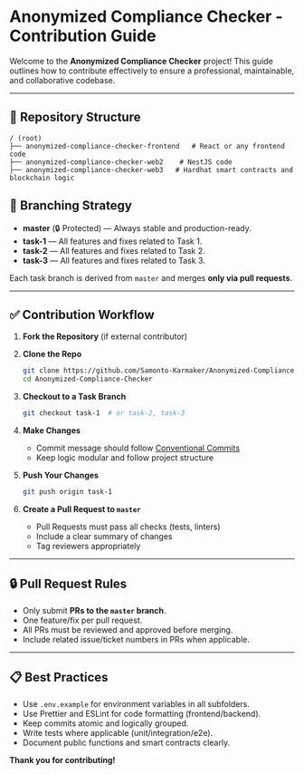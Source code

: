 # Anonymized Compliance Checker - Contribution Guide

Welcome to the **Anonymized Compliance Checker** project! This guide outlines how to contribute effectively to ensure a professional, maintainable, and collaborative codebase.

---

## 📁 Repository Structure

```
/ (root)
├── anonymized-compliance-checker-frontend   # React or any frontend code
├── anonymized-compliance-checker-web2    # NestJS code
├── anonymized-compliance-checker-web3   # Hardhat smart contracts and blockchain logic
```

## 🌳 Branching Strategy

-   **master** (🔒 Protected) — Always stable and production-ready.
-   **task-1** — All features and fixes related to Task 1.
-   **task-2** — All features and fixes related to Task 2.
-   **task-3** — All features and fixes related to Task 3.

Each task branch is derived from `master` and merges **only via pull requests**.

---

## ✅ Contribution Workflow

1. **Fork the Repository** (if external contributor)

2. **Clone the Repo**

    ```bash
    git clone https://github.com/Samonto-Karmaker/Anonymized-Compliance-Checker.git
    cd Anonymized-Compliance-Checker
    ```

3. **Checkout to a Task Branch**

    ```bash
    git checkout task-1  # or task-2, task-3
    ```

4. **Make Changes**

    - Commit message should follow [Conventional Commits](https://www.conventionalcommits.org/en/v1.0.0/)
    - Keep logic modular and follow project structure

5. **Push Your Changes**

    ```bash
    git push origin task-1
    ```

6. **Create a Pull Request to `master`**

    - Pull Requests must pass all checks (tests, linters)
    - Include a clear summary of changes
    - Tag reviewers appropriately

---

## 🔒 Pull Request Rules

-   Only submit **PRs to the `master` branch**.
-   One feature/fix per pull request.
-   All PRs must be reviewed and approved before merging.
-   Include related issue/ticket numbers in PRs when applicable.

---

## 📋 Best Practices

-   Use `.env.example` for environment variables in all subfolders.
-   Use Prettier and ESLint for code formatting (frontend/backend).
-   Keep commits atomic and logically grouped.
-   Write tests where applicable (unit/integration/e2e).
-   Document public functions and smart contracts clearly.

**Thank you for contributing!**

